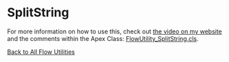# SplitString
For more information on how to use this, check out [the video on my website](http://brettbarlow.com) and the comments within the Apex Class: [FlowUtility_SplitString.cls](./FlowUtility_SplitString.cls).  

[Back to All Flow Utilities](/../../)
